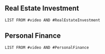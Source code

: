 ## Real Estate Investment
```dataview
LIST FROM #video AND #RealEstateInvestment 
```

## Personal Finance
```dataview
LIST FROM #video AND #PersonalFinance
```




